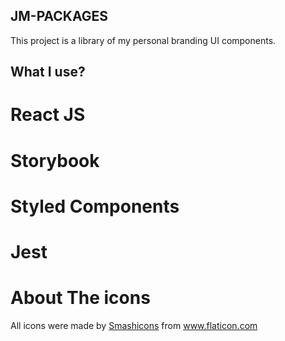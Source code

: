 ## JM-PACKAGES
 This project is a library of my personal branding UI components.

## What I use?
# React JS
# Storybook
# Styled Components
# Jest



# About The icons
 All icons were made by <a href="https://www.flaticon.com/authors/smashicons" title="Smashicons">Smashicons</a> from <a href="https://www.flaticon.com/" title="Flaticon"> www.flaticon.com</a>

 